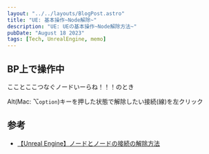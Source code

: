 ```yaml
---
layout: "../../layouts/BlogPost.astro"
title: "UE: 基本操作~Node解除~"
description: "UE: UEの基本操作~Node解除方法~"
pubDate: "August 18 2023"
tags: [Tech, UnrealEngine, memo]
---
```


## BP上で操作中

こことここつなぐノードいーらね！！！のとき


Alt(Mac: ⌥`option`)キーを押した状態で解除したい接続(線)を左クリック

## 参考

- [【Unreal Engine】ノードとノードの接続の解除方法](https://konsuki.com/5781/)
